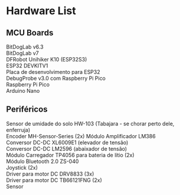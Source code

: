 # Hardware List

## MCU Boards  

BitDogLab v6.3  
BitDogLab v7  
DFRobot Unihiker K10 (ESP32S3)  
ESP32 DEVKITV1  
Placa de desenvolvimento para ESP32  
DebugProbe v3.0 com Raspberry Pi Pico  
Raspberry Pi Pico  
Arduino Nano  


## Periféricos

Sensor de umidade do solo HW-103 (Tabajara - se chorar perto dele, enferruja)  
Encoder MH-Sensor-Series (2x)
Módulo Amplificador LM386  
Conversor DC-DC XL6009E1 (elevador de tensão)  
Conversor DC-DC LM2596 (abaixador de tensão)  
Módulo Carregador TP4056 para bateria de lítio (2x)  
Módulo Bluetooth 2.0 ZS-040  
Joystick (2x)  
Driver para motor DC DRV8833 (3x)  
Driver para motor DC TB66121FNG (2x)  
Sensor  









